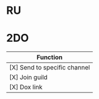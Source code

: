 # RU
# 












# 2DO
| Function |
| --------------------------------------------------------------------- |
| [X] Send to specific channel |
| [X] Join guild |
| [X] Dox link |

